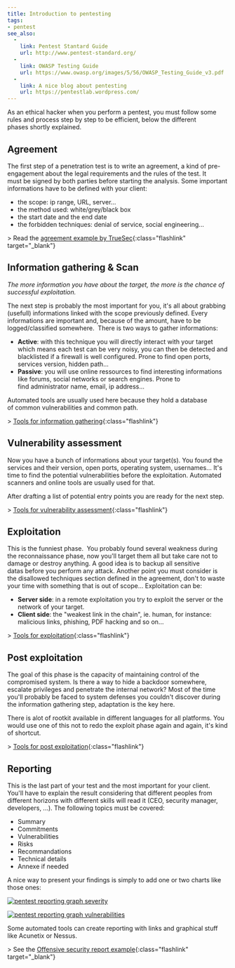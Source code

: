 ```yaml
---
title: Introduction to pentesting
tags:
- pentest
see_also:
  -
    link: Pentest Stantard Guide
    url: http://www.pentest-standard.org/
  -
    link: OWASP Testing Guide
    url: https://www.owasp.org/images/5/56/OWASP_Testing_Guide_v3.pdf
  -
    link: A nice blog about pentesting
    url: https://pentestlab.wordpress.com/
---
```

As an ethical hacker when you perform a pentest, you must follow some rules and process step by step to be efficient, below the different phases shortly explained.

## Agreement

The first step of a penetration test is to write an agreement, a kind of pre-engagement about the legal requirements and the rules of the test. 
It must be signed by both parties before starting the analysis. 
Some important informations have to be defined with your client:

- the scope: ip range, URL, server...
- the method used: white/grey/black box
- the start date and the end date
- the forbidden techniques: denial of service, social engineering...

&gt; Read the [agreement example by TrueSec](https://www.truesec.be/docs/TrueSec-Pentest-Agreement-v2.pdf){:class="flashlink" target="_blank"}

<!--more-->

## Information gathering & Scan

*The more information you have about the target, the more is the chance of successful exploitation.*

The next step is probably the most important for you, it's all about grabbing (usefull) informations linked with the scope previously defined. 
Every informations are important and, because of the amount, have to be logged/classified somewhere. 
There is two ways to gather informations:

- **Active**: with this technique you will directly interact with your target which means each test can be very noisy, you can then be detected and blacklisted if a firewall is well configured. Prone to find open ports, services version, hidden path...
- **Passive**: you will use online ressources to find interesting informations like forums, social networks or search engines. Prone to find administrator name, email, ip address...

Automated tools are usually used here because they hold a database of common vulnerabilities and common path.

&gt; [Tools for information gathering](/pentest-information-gathering-tools/){:class="flashlink"}

## Vulnerability assessment

Now you have a bunch of informations about your target(s). 
You found the services and their version, open ports, operating system, usernames... 
It's time to find the potential vulnerabilities before the exploitation. 
Automated scanners and online tools are usually used for that.

After drafting a list of potential entry points you are ready for the next step.

&gt; [Tools for vulnerability assessment](/vulnerability-assessment-tools/){:class="flashlink"}

## Exploitation

This is the funniest phase. 
You probably found several weakness during the reconnaissance phase, now you'll target them all but take care not to damage or destroy anything. 
A good idea is to backup all sensitive datas before you perform any attack. 
Another point you must consider is the disallowed techniques section defined in the agreement, don't to waste your time with something that is out of scope... 
Exploitation can be:

- **Server side**: in a remote exploitation you try to exploit the server or the network of your target.
- **Client side**: the "weakest link in the chain", ie. human, for instance: malicious links, phishing, PDF hacking and so on...

&gt; [Tools for exploitation](/pentest-exploitation-tools/){:class="flashlink"}

## Post exploitation

The goal of this phase is the capacity of maintaining control of the compromised system. 
Is there a way to hide a backdoor somewhere, escalate privileges and penetrate the internal network? 
Most of the time you'll probably be faced to system defenses you couldn't discover during the information gathering step, adaptation is the key here.

There is alot of rootkit available in different languages for all platforms. 
You would use one of this not to redo the exploit phase again and again, it's kind of shortcut.

&gt; [Tools for post exploitation](/pentest-post-exploitation-tools/){:class="flashlink"}

## Reporting

This is the last part of your test and the most important for your client. 
You'll have to explain the result considering that different peoples from different horizons with different skills will read it (CEO, security manager, developers, ...). 
The following topics must be covered:

- Summary
- Commitments
- Vulnerabilities
- Risks
- Recommandations
- Technical details
- Annexe if needed

A nice way to present your findings is simply to add one or two charts like those ones:

[![pentest reporting graph severity](/images/pentest-reporting-graph-severity.png)](/imagespentest-reporting-graph-severity.png)

[![pentest reporting graph vulnerabilities](/images/pentest-reporting-graph-vulnerabilities.png)](/images/pentest-reporting-graph-vulnerabilities.png)

Some automated tools can create reporting with links and graphical stuff like Acunetix or Nessus.

&gt; See the [Offensive security report example](https://www.offensive-security.com/penetration-testing-sample-report.pdf){:class="flashlink" target="_blank"}

